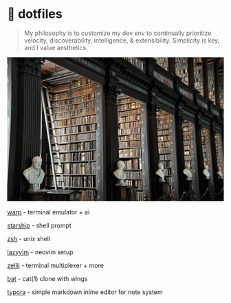 # 📂 dotfiles

> My philosophy is to customize my dev env to continually prioritize velocity, discoverability, intelligence, & extensibility.
Simplicity is key, and I value aesthetics.

<img src="./assets/books.jpg" alt="Ireland Dublin Trinity College Ancient Library image of book isles full of ancient books with ceramic busts of men at every endcap." />

[warp](https://www.warp.dev/) - terminal emulator + ai

[starship](https://starship.rs/) - shell prompt

[zsh](https://media.datacamp.com/legacy/image/upload/v1700047731/Marketing/Blog/Bash_Cheat_Sheet.pdf) - unix shell

[lazyvim](https://www.lazyvim.org/) - neovim setup

[zellij](https://zellij.dev/) - terminal multiplexer + more

[bat](https://github.com/sharkdp/bat) - cat(1) clone with wings

[typora](https://typora.io/) - simple markdown inline editor for note system
